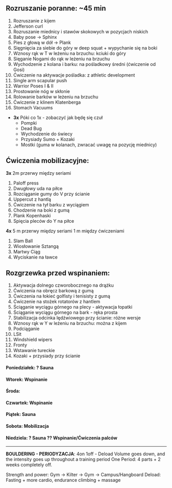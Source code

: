 ## Rozruszanie poranne: ~45 min
1.  Rozruszanie z kijem
2.  Jefferson curl
3.  Rozruszanie miednicy i stawów skokowych w pozycjach niskich
4.  Baby pose -> Sphinx
5.  Pies z głową w dół -> Plank
6.  Sięgnięcia za siebie do góry w deep squat + wypychanie się na boki
7.  Wznosy rąk w T w leżeniu na brzuchu: kciuki do góry
8.  Sięganie Nogami do rąk w leżeniu na brzuchu
9.  Wychodzenie z kolana i barku: na pośladkowy średni (ćwiczenie od Gosi)
10. Ćwiczenie na aktywacje pośladka: z athletic development
11. Single arm scapular push
12. Warrior Poses I & II
13. Prostowanie nóg w skłonie
14. Rolowanie barków w leżeniu na brzuchu
15. Ćwiczenie z klinem Klatenberga
16. Stomach Vacuums
-	**3x** Póki co 1x - zobaczyć jak będę się czuł
       - Pompki
       - Dead Bug
       - Wychodzenie do świecy
       - Przysiady Sumo + Kozaki
       - Mostki (guma w kolanach, zwracać uwagę na pozycję miednicy)

## Ćwiczenia mobilizacyjne:
**3x** 2m przerwy między seriami
1. Paloff press
2. Dwugłowy uda na piłce
3. Rozciąganie gumy do V przy ścianie
4. Uppercut z hantlą
5. Ćwiczenie na tył barku z wyciągiem
6. Chodzenie na boki z gumą
7. Plank Kopenhaski
8. Spięcia pleców do Y na piłce

**4x** 5 m przerwy między seriami 1 m między ćwiczeniami
1. Slam Ball
2. Wiosłowanie Sztangą
3. Martwy Ciąg
4. Wyciskanie na ławce

## Rozgrzewka przed wspinaniem:
1. Aktywacja dolnego czworobocznego na drążku 
2. Ćwiczenia na obręcz barkową z gumą 
3. Ćwiczenia na łokieć golfisty i tenisisty z gumą 
4. Ćwiczenie na stożek rotatorów z hantlem 
5. Ściąganie wyciągu górnego na plecy - aktywacja łopatki 
6. Ściąganie wyciągu górnego na bark - ręka prosta 
7. Stabilizacja odcinka lędźwiowego przy ścianie: różne wersje 
8. Wznosy rąk w Y w leżeniu na brzuchu: można z kijem 
9. Podciąganie 
10. LSit 
11. Windshield wipers 
12. Fronty
13. Wstawanie tureckie
14. Kozaki + przysiady przy ścianie

#### **Poniedziałek:** ? Sauna
#### **Wtorek:** Wspinanie
#### **Środa:**
#### **Czwartek:** Wspinanie
#### **Piątek:** Sauna
#### **Sobota:** Mobilizacja
#### **Niedziela:** ? Sauna ?? Wspinanie/Ćwiczenia palców
----
**BOULDERING - PERIODYZACJA**:
4on 1off - Deload
Volume goes down, and the intensity goes up throughout a training period
One Period: 4 parts + 2 weeks completely off.

Strength and power: Gym -> Kilter -> Gym -> Campus/Hangboard
Deload: Fasting + more cardio, endurance climbing + massage




